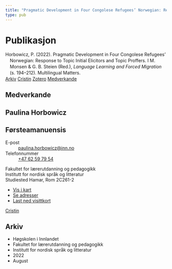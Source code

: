 ```yaml
---
title: "Pragmatic Development in Four Congolese Refugees’ Norwegian: Response to Topic Initial Elicitors and Topic Proffers"
type: pub
---
```

<h1>Publikasjon</h1>
<article id="csl-bib-container-G8ZQIBQC" class="csl-bib-container">
  <div class="csl-bib-body" style="line-height: 1.35; padding-left: 1em; text-indent:-1em;">
  <div class="csl-entry">Horbowicz, P. (2022). Pragmatic Development in Four Congolese Refugees&#x2019; Norwegian: Response to Topic Initial Elicitors and Topic Proffers. I M. Monsen &amp; G. B. Steien (Red.), <i>Language Learning and Forced Migration</i> (s. 194&#x2013;212). Multilingual Matters.</div>
</div>
  <div class="csl-bib-buttons">
    <a href="#taxonomy-article-G8ZQIBQC" class="csl-bib-button">Arkiv</a>
    <a href="https://app.cristin.no/results/show.jsf?id=2042723" alt="Cristin URL" class="csl-bib-button">Cristin</a>
    <a href="http://zotero.org/groups/5022929/items/G8ZQIBQC" alt="Zotero URL" class="csl-bib-button">Zotero</a>
    <a href="#contributors-article-G8ZQIBQC" class="csl-bib-button">Medverkande</a>
  </div>
  <div id="csl-bib-meta-container-G8ZQIBQC"></div>
</article>
<div id="csl-bib-meta-G8ZQIBQC" class="csl-bib-meta">
  <article id="contributors-article-G8ZQIBQC" class="contributors-article">
    <h1>Medverkande</h1>
    <div class="personas">
<div class="vrtx-hinn-person-card">
<div class="photo">
<i class="lar la-user-circle missing-person"></i>
</div>
<div class="info">
<hgroup><h1>Paulina Horbowicz</h1>
<h2>Førsteamanuensis</h2>
</hgroup><dl>
<dt>E-post</dt>
<dd>
<a href="mailto:paulina.horbowicz@inn.no">paulina.horbowicz@inn.no</a>
</dd>
<dt>Telefonnummer</dt>
<dd><a href="tel:+4762597954">
+47 62 59 79 54
</a></dd>
</dl>
<p>
Fakultet for lærerutdanning og pedagogikk<br>
Institutt for nordisk språk og litteratur<br>
Studiested Hamar,
Rom 2C261-2
</p>
<ul class="vrtx-hinn-links">
<li><a href="https://www.google.com/maps?q=60.79625,11.07386">Vis i kart</a></li>
<li><a href="https://www.inn.no/finn-en-ansatt/paulina-horbowicz.html#vrtx-hinn-addresses">Se adresser</a></li>
<li><a href="https://www.inn.no/finn-en-ansatt/paulina-horbowicz.html?vrtx=vcf">Last ned visittkort</a></li>
</ul>
</div>
</div>
<a href="https://app.cristin.no/persons/show.jsf?id=896186" alt="Cristin URL" class="personas-cristin">Cristin</a>
</div>
  </article>
  <article id="taxonomy-article-G8ZQIBQC" class="taxonomy-article">
    <h1>Arkiv</h1>
    <ul>
      <li>Høgskolen i Innlandet</li>
      <li>Fakultet for lærerutdanning og pedagogikk</li>
      <li>Institutt for nordisk språk og litteratur</li>
      <li>2022</li>
      <li>August</li>
    </ul>
  </article>
</div>
